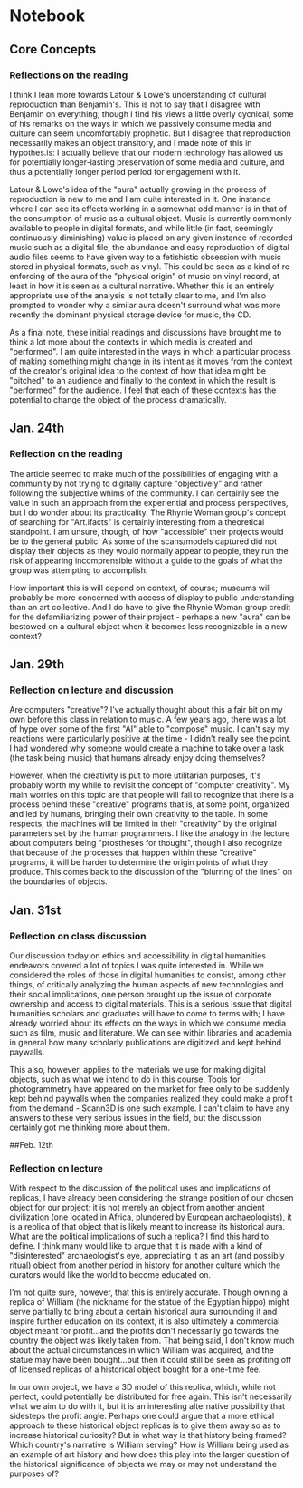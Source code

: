 # Notebook

## Core Concepts
### Reflections on the reading
  I think I lean more towards Latour & Lowe's understanding of cultural reproduction than Benjamin's. This is not to say that I disagree with Benjamin on everything; though I find his views a little overly cycnical, some of his remarks on the ways in which we passively consume media and culture can seem uncomfortably prophetic. But I disagree that reproduction necessarily makes an object transitory, and I made note of this in hypothes.is: I actually believe that our modern technology has allowed us for potentially longer-lasting preservation of some media and culture, and thus a potentially longer period period for engagement with it.
  
  Latour & Lowe's idea of the "aura" actually growing in the process of reproduction is new to me and I am quite interested in it. One instance where I can see its effects working in a somewhat odd manner is in that of the consumption of music as a cultural object. Music is currently commonly available to people in digital formats, and while little (in fact, seemingly continuously diminishing) value is placed on any given instance of recorded music such as a digital file, the abundance and easy reproduction of digital audio files seems to have given way to a fetishistic obsession with music stored in physical formats, such as vinyl. This could be seen as a kind of re-enforcing of the aura of the "physical origin" of music on vinyl record, at least in how it is seen as a cultural narrative. Whether this is an entirely appropriate use of the analysis is not totally clear to me, and I'm also prompted to wonder why a similar aura doesn't surround what was more recently the dominant physical storage device for music, the CD.
  
  As a final note, these initial readings and discussions have brought me to think a lot more about the contexts in which media is created and "performed". I am quite interested in the ways in which a particular process of making something might change in its intent as it moves from the context of the creator's original idea to the context of how that idea might be "pitched" to an audience and finally to the context in which the result is "performed" for the audience. I feel that each of these contexts has the potential to change the object of the process dramatically.

## Jan. 24th
### Reflection on the reading
  The article seemed to make much of the possibilities of engaging with a community by not trying to digitally capture "objectively" and rather following the subjective whims of the community. I can certainly see the value in such an approach from the experiential and process perspectives, but I do wonder about its practicality. The Rhynie Woman group's concept of searching for "Art.ifacts" is certainly interesting from a theoretical standpoint. I am unsure, though, of how "accessible" their projects would be to the general public. As some of the scans/models captured did not display their objects as they would normally appear to people, they run the risk of appearing incomprensible without a guide to the goals of what the group was attempting to accomplish.

  How important this is will depend on context, of course; museums will probably be more concerned with access of display to public understanding than an art collective. And I do have to give the Rhynie Woman group credit for the defamiliarizing power of their project - perhaps a new "aura" can be bestowed on a cultural object when it becomes less recognizable in a new context?
  
## Jan. 29th
### Reflection on lecture and discussion
  Are computers "creative"? I've actually thought about this a fair bit on my own before this class in relation to music. A few years ago, there was a lot of hype over some of the first "AI" able to "compose" music. I can't say my reactions were particularly positive at the time - I didn't really see the point. I had wondered why someone would create a machine to take over a task (the task being music) that humans already enjoy doing themselves?
  
  However, when the creativity is put to more utilitarian purposes, it's probably worth my while to revisit the concept of "computer creativity". My main worries on this topic are that people will fail to recognize that there is a process behind these "creative" programs that is, at some point, organized and led by humans, bringing their own creativity to the table. In some respects, the machines will be limited in their "creativity" by the original parameters set by the human programmers. I like the analogy in the lecture about computers being "prostheses for thought", though I also recognize that because of the processes that happen within these "creative" programs, it will be harder to determine the origin points of what they produce. This comes back to the discussion of the "blurring of the lines" on the boundaries of objects.
  
 ## Jan. 31st
 ### Reflection on class discussion
  Our discussion today on ethics and accessibility in digital humanities endeavors covered a lot of topics I was quite interested in. While we considered the roles of those in digital humanities to consist, among other things, of critically analyzing the human aspects of new technologies and their social implications, one person brought up the issue of corporate ownership and access to digital materials. This is a serious issue that digital humanities scholars and graduates will have to come to terms with; I have already worried about its effects on the ways in which we consume media such as film, music and literature. We can see within libraries and academia in general how many scholarly publications are digitized and kept behind paywalls.
  
  This also, however, applies to the materials we use for making digital objects, such as what we intend to do in this course. Tools for photogrammetry have appeared on the market for free only to be suddenly kept behind paywalls when the companies realized they could make a profit from the demand - Scann3D is one such example. I can't claim to have any answers to these very serious issues in the field, but the discussion certainly got me thinking more about them.

##Feb. 12th
### Reflection on lecture
  With respect to the discussion of the political uses and implications of replicas, I have already been considering the strange position of our chosen object for our project: it is not merely an object from another ancient civilization (one located in Africa, plundered by European archaeologists), it is a replica of that object that is likely meant to increase its historical aura. What are the political implications of such a replica? I find this hard to define. I think many would like to argue that it is made with a kind of "disinterested" archaeologist's eye, appreciating it as an art (and possibly ritual) object from another period in history for another culture which the curators would like the world to become educated on.
  
  I'm not quite sure, however, that this is entirely accurate. Though owning a replica of William (the nickname for the statue of the Egyptian hippo) might serve partially to bring about a certain historical aura surrounding it and inspire further education on its context, it is also ultimately a commercial object meant for profit...and the profits don't necessarily go towards the country the object was likely taken from. That being said, I don't know much about the actual circumstances in which William was acquired, and the statue may have been bought...but then it could still be seen as profiting off of licensed replicas of a historical object bought for a one-time fee.
  
  In our own project, we have a 3D model of this replica, which, while not perfect, could potentially be distributed for free again. This isn't necessarily what we aim to do with it, but it is an interesting alternative possibility that sidesteps the profit angle. Perhaps one could argue that a more ethical approach to these historical object replicas is to give them away so as to increase historical curiosity? But in what way is that history being framed? Which country's narrative is William serving? How is William being used as an example of art history and how does this play into the larger question of the historical significance of objects we may or may not understand the purposes of?
